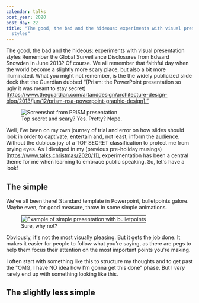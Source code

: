 ```yaml
---
calendar: talks
post_year: 2020
post_day: 22
title: "The good, the bad and the hideous: experiments with visual presentation
  styles"
---
```

The good, the bad and the hideous: experiments with visual presentation styles
Remember the Global Surveillance Disclosures from Edward Snowden in June 2013? Of course. We all remember that faithful day when the world become a slightly more scary place, but also a bit more illuminated. What you might not remember, is the the widely publicized slide deck that the Guardian dubbed “(Prism: the PowerPoint presentation so ugly it was meant to stay secret)[https://www.theguardian.com/artanddesign/architecture-design-blog/2013/jun/12/prism-nsa-powerpoint-graphic-design].”

<figure>
<img src="https://i.ibb.co/NSkhdf2/prism.png" alt="Screenshot from PRISM presentation">
<figcaption>Top secret and scary? Yes. Pretty? Nope.</figcaption>
</figure>

Well, I’ve been on my own journey of trial and error on how slides should look in order to captivate, entertain and, not least, inform the audience. Without the dubious joy of a TOP SECRET classification to protect me from prying eyes. As I divulged in my (previous pre-holiday musings)[https://www.talks.christmas/2020/11], experimentation has been a central theme for me when learning to embrace public speaking. So, let's have a look!

## The simple

We've all been there! Standard template in Powerpoint, bulletpoints galore. Maybe even, for good  measure, throw in some simple animations.

<figure>
<img src="https://i.ibb.co/b3ySR8B/bulletpoints.gif" style="border: 1px solid black" alt="Example of simple presentation with bulletpoints">
<figcaption>Sure, why not?</figcaption>
</figure>

Obviously, it's not the most visually pleasing. But it gets the job done. It makes it easier for people to follow what you're saying, as there are pegs to help them focus their attention on the most important points you're making.

I often start with something like this to structure my thoughts and to get past the "OMG, I have NO idea how I'm gonna get this done" phase. But I _very_ rarely end up with something looking like this.

## The slightly less simple

